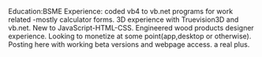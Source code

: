 Education:BSME
Experience: coded vb4 to vb.net programs for work related -mostly calculator forms. 3D experience with Truevision3D and vb.net. New to JavaScript-HTML-CSS.
Engineered wood products designer experience.
Looking to monetize at some point(app,desktop or otherwise).
Posting here with working beta versions and webpage access. a real plus.
 

<!---
MikeSwayze/MikeSwayze is a ✨ special ✨ repository because its `README.md` (this file) appears on your GitHub profile.
You can click the Preview link to take a look at your changes.
--->
